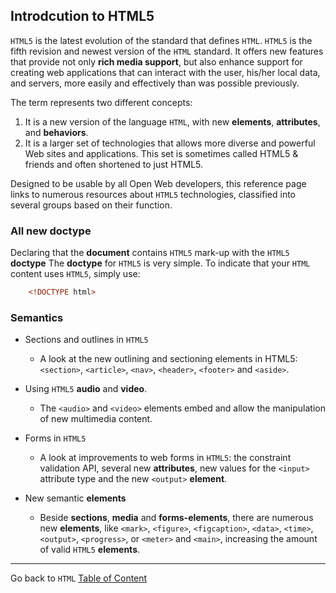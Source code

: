 ## Introdcution to HTML5

`HTML5` is the latest evolution of the standard that defines `HTML`. `HTML5` is the fifth revision and newest version of the `HTML` standard. It offers new features that provide not only **rich media support**, but also enhance support for creating web applications that can interact with the user, his/her local data, and servers, more easily and effectively than was possible previously.
 
The term represents two different concepts:

1. It is a new version of the language `HTML`, with new **elements**, **attributes**, and **behaviors**.
2. It is a larger set of technologies that allows more diverse and powerful Web sites and applications. This set is sometimes called HTML5 & friends and often shortened to just HTML5.

Designed to be usable by all Open Web developers, this reference page links to numerous resources about `HTML5` technologies, classified into several groups based on their function.


### All new doctype

Declaring that the **document** contains `HTML5` mark-up with the `HTML5` **doctype**
The **doctype** for `HTML5` is very simple. To indicate that your `HTML` content uses `HTML5`, simply use:

```html
	<!DOCTYPE html>
```

### Semantics

- Sections and outlines in `HTML5`
	- A look at the new outlining and sectioning elements in HTML5: `<section>`, `<article>`, `<nav>`, `<header>`, `<footer>` and `<aside>`.

- Using `HTML5` **audio** and **video**.
	- The `<audio>` and `<video>` elements embed and allow the manipulation of new multimedia content.

- Forms in `HTML5`
	- A look at improvements to web forms in `HTML5`: the constraint validation API, several new **attributes**, new values for the `<input>` attribute type and the new `<output>` **element**.

- New semantic **elements**
	- Beside **sections**, **media** and **forms-elements**, there are numerous new **elements**, like `<mark>`, `<figure>`, `<figcaption>`, `<data>`, `<time>`, `<output>`, `<progress>`, or `<meter>` and `<main>`, increasing the amount of valid `HTML5` **elements**.

----
Go back to `HTML` [Table of Content](html.md)